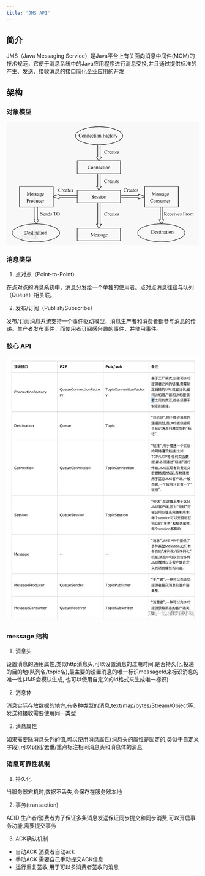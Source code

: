 ```yaml
---
title: 'JMS API'
---
```


## 简介

JMS（Java Messaging Service）是Java平台上有关面向消息中间件(MOM)的技术规范，它便于消息系统中的Java应用程序进行消息交换,并且通过提供标准的产生、发送、接收消息的接口简化企业应用的开发

## 架构

### 对象模型

![img](../../../resources/distributed/adaf2edda3cc7cd92cd7d9313901213fb90e9164.gif)

### 消息类型

1. 点对点（Point-to-Point）

在点对点的消息系统中，消息分发给一个单独的使用者。点对点消息往往与队列（Queue）相关联。

2. 发布/订阅（Publish/Subscribe）

发布/订阅消息系统支持一个事件驱动模型，消息生产者和消费者都参与消息的传递。生产者发布事件，而使用者订阅感兴趣的事件，并使用事件。

### 核心 API

![img](../../../resources/distributed/v2-9476d5828b90519f30f1f65d282e738e_1440w.jpg)

### message 结构

1. 消息头

设置消息的通用属性,类似http消息头,可以设置消息的过期时间,是否持久化,投递的目的地(队列名/topic名),最主要的设置消息的唯一标识messageId来标识消息的唯一性(JMS会模认生成, 也可以使用自定义的id格式来生成唯一标识)

2. 消息体

消息实际存放数据的地方,有多种类型的消息,text/map/bytes/Stream/Object等.发送和接收需要使用同一类型

3. 消息属性

如果需要除消息头外的值,可以使用消息属性(消息头的属性是固定的,类似于自定义字段),可以识别/去重/重点标注相同消息头和消息体的消息


### 消息可靠性机制

1. 持久化

当服务器宕机时,数据不丢失,会保存在服务器本地

2. 事务(transaction)

ACID 生产者/消费者为了保证多条消息发送保证同步提交和同步消费,可以开启事务功能,需要提交事务

3. ACK确认机制
* 自动ACK 消费者自动ack 
* 手动ACK 需要自己手动提交ACK信息 
* 运行重复签收 用于可以多消费者签收的消息